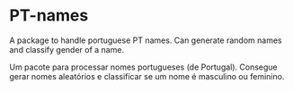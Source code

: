 # PT-names 
A package to handle portuguese PT names. Can generate random names and classify gender of a name.

Um pacote para processar nomes portugueses (de Portugal). Consegue gerar nomes aleatórios e classificar se um nome é masculino ou feminino.

